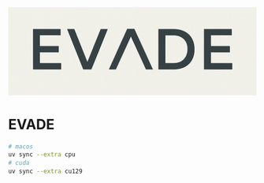 ![EVADE Logo](frontend/public/name.png)

# EVADE

```bash
# macos
uv sync --extra cpu
# cuda
uv sync --extra cu129
```
